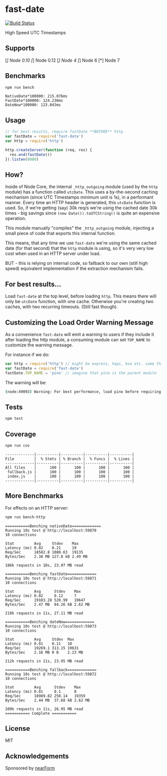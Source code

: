 # fast-date

[![Build Status](https://travis-ci.org/davidmarkclements/fast-date.svg?branch=master)](https://travis-ci.org/davidmarkclements/fast-date)

High Speed UTC Timestamps 

## Supports

[*] Node 0.10
[*] Node 0.12
[*] Node 4
[*] Node 6
[*] Node 7

## Benchmarks

```sh
npm run bench
```

```
NativeDate*100000: 215.076ms
FastDate*100000: 124.236ms
DateNow*100000: 123.043ms
```

## Usage

```js
// for best results, require fastDate **BEFORE** http
var fastDate = require('fast-date')
var http = require('http')

http.createServer(function (req, res) {
  res.end(fastDate())
}).listen(8080)
```

## How?

Inside of Node Core, the internal `_http_outgoing` module
(used by the `http` module) has a function called `utcDate`. 
This uses a by-the-second caching mechanism (since UTC Timestamps
minimum unit is 1s), in a performant manner. Every time an HTTP 
header is generated, this `utcDate` function is used. So, if
we're getting (say) 30k req/s we're using the cached date 30k
times - big savings since `(new Date()).toUTCString()` is quite
an expensive operation.

This module manually "compiles" the `_http_outgoing` module,
injecting a small piece of code that exports this internal function.

This means, that any time we use `fast-date` we're using the same
cached date (for that second) that the `http` module is using, so 
it's very very low cost when used in an HTTP server under load.

BUT - this is relying on internal code, so fallback to our own 
(still high speed) equivalent implementation if the extraction
mechanism fails.    

## For best results...

Load `fast-date` at the top level, before loading `http`.
This means there will only be `utcDate` function, with one cache.
Otherwise you're creating two caches, with two recurring timeouts.
(Still fast though).

## Customizing the Load Order Warning Message

As a convenience `fast-date` will emit a warning to users if they
include it after loading the http module, a consuming module can 
set `TOP_NAME` to customize the warning message.

For instance if we do:

```js
var http = require('http') // might be express, hapi, koa etc. same thing
var fastDate = require('fast-date')
fastDate.TOP_NAME = 'pino' // imagine that pino is the parent module
```

The warning will be:

```sh
(node:49093) Warning: For best performance, load pino before requiring http(s)
```

## Tests

```sh
npm test
```

## Coverage

```sh
npm run cov 
```

```
-------------|----------|----------|----------|----------|
File         |  % Stmts | % Branch |  % Funcs |  % Lines |
-------------|----------|----------|----------|----------|
All files    |      100 |      100 |      100 |      100 |
 fallback.js |      100 |      100 |      100 |      100 |
 index.js    |      100 |      100 |      100 |      100 |
-------------|----------|----------|----------|----------|
```

## More Benchmarks

For effects on an HTTP server:

```sh
npm run bench-http
```

```
===========Benching nativeDate=============
Running 10s test @ http://localhost:59870
10 connections

Stat         Avg     Stdev    Max
Latency (ms) 0.02    0.21     19
Req/Sec      18582.8 1080.63  19135
Bytes/Sec    2.38 MB 127.8 kB 2.49 MB

186k requests in 10s, 23.97 MB read

===========Benching fastDate=============
Running 10s test @ http://localhost:59871
10 connections

Stat         Avg      Stdev    Max
Latency (ms) 0.02     0.12     7
Req/Sec      19103.28 520.99   19647
Bytes/Sec    2.47 MB  84.26 kB 2.62 MB

210k requests in 11s, 27.11 MB read

===========Benching dateNow=============
Running 10s test @ http://localhost:59873
10 connections

Stat         Avg     Stdev  Max
Latency (ms) 0.01    0.11   10
Req/Sec      19269.1 313.15 19631
Bytes/Sec    2.16 MB 0 B    2.23 MB

212k requests in 11s, 23.95 MB read

===========Benching fallback=============
Running 10s test @ http://localhost:59872
10 connections

Stat         Avg      Stdev    Max
Latency (ms) 0.01     0.1      8
Req/Sec      18989.82 250.14   19359
Bytes/Sec    2.44 MB  37.68 kB 2.62 MB

209k requests in 11s, 26.95 MB read
=========== Complete ===========
```

## License

MIT

## Acknowledgements

Sponsored by [nearForm](http://nearform.com)